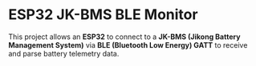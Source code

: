 # ESP32 JK-BMS BLE Monitor

This project allows an **ESP32** to connect to a **JK-BMS (Jikong Battery Management System)** via **BLE (Bluetooth Low Energy) GATT** to receive and parse battery telemetry data.

